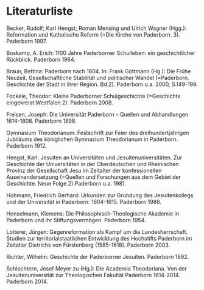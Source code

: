 # Literaturliste


Becker, Rudolf; Karl Hengst; Roman Mensing und Ulrich Wagner (Hgg.): Reformation und Katholische Reform (=Die Kirche von Paderborn. 3). Paderborn 1997. 

Boskamp, A. Erich: 1100 Jahre Paderborner Schulleben: ein geschichtlicher Rückblick. Paderborn 1964. 

Braun, Bettina: Paderborn nach 1604. In: Frank Göttmann (Hg.): Die Frühe Neuzeit. Gesellschaftliche Stabilität und politischer Wandel (=Paderborn. Geschichte der Stadt in ihrer Region. Bd.2). Paderborn u.a. 2000, S.149-199.

Fockele, Theodor: Kleine Paderborner Schulgeschichte (=Geschichte eingekreist:Westfalen.2). Paderborn 2008. 

Freisen, Joseph: Die Universität Paderborn – Quellen und Abhandlungen 1614-1808. Paderborn 1898.

Gymnasium Theodorianum: Festschrift zur Feier des dreihundertjährigen Jubiläums des königlichen Gymnasium Theodorianum in Paderborn. Paderborn 1912.

Hengst, Karl: Jesuiten an Universitäten und Jesuitenuniversitäten. Zur Geschichte der Universitäten in der Oberdeutschen und Rheinischen Provinz der Gesellschaft Jesu im Zeitalter der konfessionellen Auseinandersetzung (=Quellen und Forschungen aus dem Gebiet der Geschichte. Neue Folge.2).Paderborn u.a. 1981.

Hohmann, Friedrich Gerhard: Urkunden zur Gründung des Jesuitenkollegs und der Universität in Paderborn: 1604-1615. Paderborn 1986.

Honselmann, Klemens: Die Philosophisch-Theologische Akademie in Paderborn und ihr Stiftungsvermögen. Paderborn 1954.

Lotterer, Jürgen: Gegenreformation als Kampf um die Landesherrschaft. Studien zur territorialstaatlichen Entwicklung des Hochstifts Paderborn im Zeitalter Dietrichs von Fürstenberg (1585-1618). Paderborn 2003.

Richter, Wilhelm: Geschichte der Paderborner Jesuiten. Paderborn 1892.

Schlochtern, Josef Meyer zu (Hg.): Die Academia Theodoriana. Von der Jesuitenuniversität zur Theologischen Fakultät Paderborn 1614-2014. Paderborn 2014.